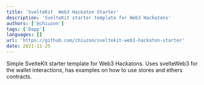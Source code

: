 ```yaml
---
title: 'SvelteKit  Web3 Hackaton Starter'
description: 'SvelteKit starter template for Web3 Hackatons'
authors: ['@chiuzon']
tags: ['Dapp']
languages: []
url: 'https://github.com/chiuzon/sveltekit-web3-hackaton-starter'
date: 2021-11-25
---
```


Simple SvelteKit starter template for Web3 Hackatons. Uses svelteWeb3 for the wallet interactions, has examples on how to use stores and ethers contracts.